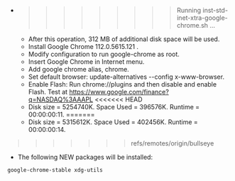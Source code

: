 * >>>>>>>>> Running inst-std-inet-xtra-google-chrome.sh ...
  * After this operation, 312 MB of additional disk space will be used.
  * Install Google Chrome 112.0.5615.121 .
  * Modify configuration to run google-chrome as root.
  * Insert Google Chrome in Internet menu.
  * Add google chrome alias, chrome.
  * Set default browser: update-alternatives --config x-www-browser.
  * Enable Flash: Run chrome://plugins and then disable and enable Flash. Test at https://www.google.com/finance?q=NASDAQ%3AAAPL
<<<<<<< HEAD
  * Disk size = 5254740K. Space Used = 396576K. Runtime = 00:00:00:11.
=======
  * Disk size = 5315612K. Space Used = 402456K. Runtime = 00:00:00:14.
>>>>>>> refs/remotes/origin/bullseye
  * The following NEW packages will be installed:
  ```bash
google-chrome-stable xdg-utils
  ```
